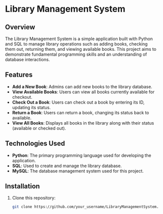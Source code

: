 # Library Management System

## Overview
The Library Management System is a simple application built with Python and SQL to manage library operations such as adding books, checking them out, returning them, and viewing available books. This project aims to demonstrate fundamental programming skills and an understanding of database interactions.

## Features
- **Add a New Book**: Admins can add new books to the library database.
- **View Available Books**: Users can view all books currently available for checkout.
- **Check Out a Book**: Users can check out a book by entering its ID, updating its status.
- **Return a Book**: Users can return a book, changing its status back to available.
- **View All Books**: Displays all books in the library along with their status (available or checked out).

## Technologies Used
- **Python**: The primary programming language used for developing the application.
- **SQL**: Used to create and manage the library database.
- **MySQL**: The database management system used for this project.

## Installation
1. Clone this repository:
   ```bash
   git clone https://github.com/your_username/LibraryManagementSystem.git
